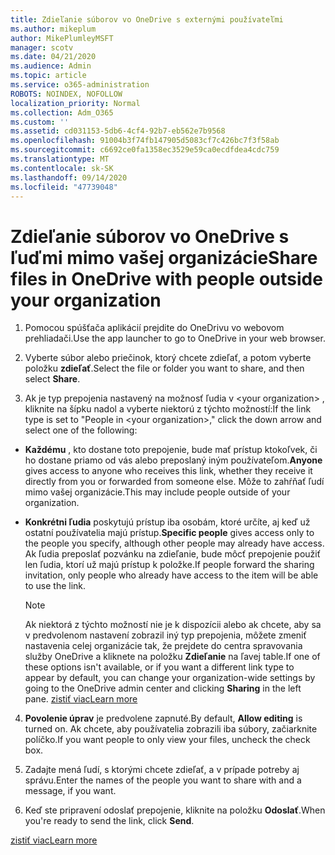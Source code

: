 ```yaml
---
title: Zdieľanie súborov vo OneDrive s externými používateľmi
ms.author: mikeplum
author: MikePlumleyMSFT
manager: scotv
ms.date: 04/21/2020
ms.audience: Admin
ms.topic: article
ms.service: o365-administration
ROBOTS: NOINDEX, NOFOLLOW
localization_priority: Normal
ms.collection: Adm_O365
ms.custom: ''
ms.assetid: cd031153-5db6-4cf4-92b7-eb562e7b9568
ms.openlocfilehash: 91004b3f74fb147905d5083cf7c426bc7f3f58ab
ms.sourcegitcommit: c6692ce0fa1358ec3529e59ca0ecdfdea4cdc759
ms.translationtype: MT
ms.contentlocale: sk-SK
ms.lasthandoff: 09/14/2020
ms.locfileid: "47739048"
---
```

# <a name="share-files-in-onedrive-with-people-outside-your-organization"></a><span data-ttu-id="b66a1-102">Zdieľanie súborov vo OneDrive s ľuďmi mimo vašej organizácie</span><span class="sxs-lookup"><span data-stu-id="b66a1-102">Share files in OneDrive with people outside your organization</span></span>

1. <span data-ttu-id="b66a1-103">Pomocou spúšťača aplikácií prejdite do OneDrivu vo webovom prehliadači.</span><span class="sxs-lookup"><span data-stu-id="b66a1-103">Use the app launcher to go to OneDrive in your web browser.</span></span> 
    
2. <span data-ttu-id="b66a1-104">Vyberte súbor alebo priečinok, ktorý chcete zdieľať, a potom vyberte položku **zdieľať**.</span><span class="sxs-lookup"><span data-stu-id="b66a1-104">Select the file or folder you want to share, and then select **Share**.</span></span> 
    
3. <span data-ttu-id="b66a1-105">Ak je typ prepojenia nastavený na možnosť ľudia v \<your organization\> , kliknite na šípku nadol a vyberte niektorú z týchto možností:</span><span class="sxs-lookup"><span data-stu-id="b66a1-105">If the link type is set to "People in \<your organization\>," click the down arrow and select one of the following:</span></span> 
    
  - <span data-ttu-id="b66a1-106">**Každému** , kto dostane toto prepojenie, bude mať prístup ktokoľvek, či ho dostane priamo od vás alebo preposlaný iným používateľom.</span><span class="sxs-lookup"><span data-stu-id="b66a1-106">**Anyone** gives access to anyone who receives this link, whether they receive it directly from you or forwarded from someone else.</span></span> <span data-ttu-id="b66a1-107">Môže to zahŕňať ľudí mimo vašej organizácie.</span><span class="sxs-lookup"><span data-stu-id="b66a1-107">This may include people outside of your organization.</span></span> 
    
  - <span data-ttu-id="b66a1-108">**Konkrétni ľudia** poskytujú prístup iba osobám, ktoré určíte, aj keď už ostatní používatelia majú prístup.</span><span class="sxs-lookup"><span data-stu-id="b66a1-108">**Specific people** gives access only to the people you specify, although other people may already have access.</span></span> <span data-ttu-id="b66a1-109">Ak ľudia preposlať pozvánku na zdieľanie, bude môcť prepojenie použiť len ľudia, ktorí už majú prístup k položke.</span><span class="sxs-lookup"><span data-stu-id="b66a1-109">If people forward the sharing invitation, only people who already have access to the item will be able to use the link.</span></span> 
    
    > [!NOTE]
    > <span data-ttu-id="b66a1-110">Ak niektorá z týchto možností nie je k dispozícii alebo ak chcete, aby sa v predvolenom nastavení zobrazil iný typ prepojenia, môžete zmeniť nastavenia celej organizácie tak, že prejdete do centra spravovania služby OneDrive a kliknete na položku **Zdieľanie** na ľavej table.</span><span class="sxs-lookup"><span data-stu-id="b66a1-110">If one of these options isn't available, or if you want a different link type to appear by default, you can change your organization-wide settings by going to the OneDrive admin center and clicking **Sharing** in the left pane.</span></span> [<span data-ttu-id="b66a1-111">zistiť viac</span><span class="sxs-lookup"><span data-stu-id="b66a1-111">Learn more</span></span>](https://go.microsoft.com/fwlink/?linkid=871961)
  
4. <span data-ttu-id="b66a1-112">**Povolenie úprav** je predvolene zapnuté.</span><span class="sxs-lookup"><span data-stu-id="b66a1-112">By default, **Allow editing** is turned on.</span></span> <span data-ttu-id="b66a1-113">Ak chcete, aby používatelia zobrazili iba súbory, začiarknite políčko.</span><span class="sxs-lookup"><span data-stu-id="b66a1-113">If you want people to only view your files, uncheck the check box.</span></span> 
    
5. <span data-ttu-id="b66a1-114">Zadajte mená ľudí, s ktorými chcete zdieľať, a v prípade potreby aj správu.</span><span class="sxs-lookup"><span data-stu-id="b66a1-114">Enter the names of the people you want to share with and a message, if you want.</span></span>
    
6. <span data-ttu-id="b66a1-115">Keď ste pripravení odoslať prepojenie, kliknite na položku **Odoslať**.</span><span class="sxs-lookup"><span data-stu-id="b66a1-115">When you're ready to send the link, click **Send**.</span></span> 
    
[<span data-ttu-id="b66a1-116">zistiť viac</span><span class="sxs-lookup"><span data-stu-id="b66a1-116">Learn more</span></span>](https://go.microsoft.com/fwlink/?linkid=871861)
  

